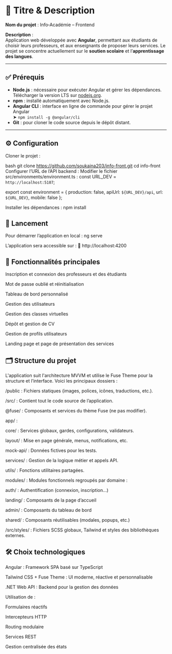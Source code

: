 # 📌 Titre & Description

**Nom du projet** : Info‑Académie – Frontend

**Description** :  
Application web développée avec **Angular**, permettant aux étudiants de choisir leurs professeurs, et aux enseignants de proposer leurs services. Le projet se concentre actuellement sur le **soutien scolaire** et l’**apprentissage des langues**.

---

## ✅ Prérequis

- **Node.js** : nécessaire pour exécuter Angular et gérer les dépendances. Télécharger la version LTS sur [nodejs.org](https://nodejs.org/).
- **npm** : installé automatiquement avec Node.js.
- **Angular CLI** : interface en ligne de commande pour gérer le projet Angular  
  ➤ `npm install -g @angular/cli`
- **Git** : pour cloner le code source depuis le dépôt distant.

---

## ⚙️ Configuration

Cloner le projet :

bash
git clone https://github.com/soukaina203/info-front.git
cd info-front
Configurer l’URL de l’API backend :
Modifier le fichier src/environments/environment.ts :
const URL_DEV = `http://localhost:5107`;

export const environment = {
  production: false,
  apiUrl: `${URL_DEV}/api`,
  url: `${URL_DEV}`,
  mobile: false
};

Installer les dépendances :
npm install
## 🚀 Lancement
Pour démarrer l’application en local :
ng serve

L’application sera accessible sur :
📍 http://localhost:4200

## 🧩 Fonctionnalités principales
Inscription et connexion des professeurs et des étudiants

Mot de passe oublié et réinitialisation

Tableau de bord personnalisé

Gestion des utilisateurs

Gestion des classes virtuelles

Dépôt et gestion de CV

Gestion de profils utilisateurs

Landing page et page de présentation des services

## 🗂️ Structure du projet
L'application suit l'architecture MVVM et utilise le Fuse Theme pour la structure et l’interface. Voici les principaux dossiers :

/public : Fichiers statiques (images, polices, icônes, traductions, etc.).

/src/ : Contient tout le code source de l’application.

@fuse/ : Composants et services du thème Fuse (ne pas modifier).

app/ :

core/ : Services globaux, gardes, configurations, validateurs.

layout/ : Mise en page générale, menus, notifications, etc.

mock-api/ : Données fictives pour les tests.

services/ : Gestion de la logique métier et appels API.

utils/ : Fonctions utilitaires partagées.

modules/ : Modules fonctionnels regroupés par domaine :

auth/ : Authentification (connexion, inscription…)

landing/ : Composants de la page d’accueil

admin/ : Composants du tableau de bord

shared/ : Composants réutilisables (modales, popups, etc.)

/src/styles/ : Fichiers SCSS globaux, Tailwind et styles des bibliothèques externes.

## 🛠️ Choix technologiques
Angular : Framework SPA basé sur TypeScript

Tailwind CSS + Fuse Theme : UI moderne, réactive et personnalisable

.NET Web API : Backend pour la gestion des données

Utilisation de :

Formulaires réactifs

Intercepteurs HTTP

Routing modulaire

Services REST

Gestion centralisée des états
